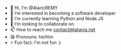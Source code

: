 - 👋 Hi, I’m @AlaricREMY
- 👀 I’m interested in becoming a software developer
- 🌱 I’m currently learning Python and Node.JS
- 💞️ I’m looking to collaborate on 
- 📫 How to reach me contact@latania.net
- 😄 Pronouns: he/him
- ⚡ Fun fact: I'm not fun :)

<!---
AlaricREMY/AlaricREMY is a ✨ special ✨ repository because its `README.md` (this file) appears on your GitHub profile.
You can click the Preview link to take a look at your changes.
--->
